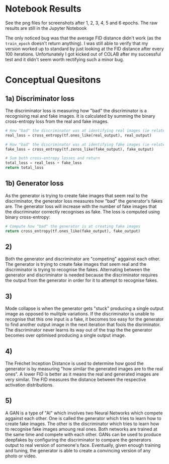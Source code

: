 # Notebook Results
See the png files for screenshots after 1, 2, 3, 4, 5 and 6 epochs. The raw results are still in the Jupyter Notebook

The only noticed bug was that the average FID distance didn't work (as the `train_epoch` doesn't return anything). I was still able to verify that my version worked up to standard by just looking at the FID distance after every 100 iterations. Unfortunately I got kicked out of COLAB after my successful test and it didn't seem worth rectifying such a minor bug.

# Conceptual Quesitons
## 1a) Discriminator loss
The discriminator loss is measuring how "bad" the discriminator is a recognising real and fake images. It is calculated by summing the binary cross-entropy loss from the real and fake images.
```python
# How "bad" the discriminator was at identifying real images (ie related to how many reals it thought were fake)
real_loss = cross_entropy(tf.ones_like(real_output), real_output)

# How "bad" the discriminator was at identifying fake images (ie related to how fakes it thought were real)
fake_loss = cross_entropy(tf.zeros_like(fake_output), fake_output)

# Sum both cross-entropy losses and return
total_loss = real_loss + fake_loss
return total_loss
```

## 1b) Generator loss
As the generator is trying to create fake images that seem real to the discriminator, the generator loss measures how "bad" the generator's fakes are. The generator loss will increase with the number of fake images that the discriminator correctly recognises as fake. The loss is computed using binary cross-entropy:
```python
# Compute how "bad" the generator is at creating fake images
return cross_entropy(tf.ones_like(fake_output), fake_output)
```

## 2)
Both the generator and discriminator are "competing" aggainst each other. The generator is trying to create fake images that seem real and the discriminator is trying to recognise the fakes. Alternating between the generator and discriminator is needed because the discriminator requires the output from the generator in order for it to attempt to recognise fakes.

## 3)
Mode collapse is when the generator gets "stuck" producing a single output image as opposed to mulitple variations. If the discriminator is unable to recognise that this one input is a fake, it becomes too easy for the generator to find another output image in the next iteration that fools the disriminator. The discriminator never learns its way out of the trap the the generator becomes over optimised producing a single output image.

## 4)
The Fréchet Inception Distance is used to determine how good the generator is by measuring "how similar the generated images are to the real ones". A lower FID is better as it means the real and generated images are very similar. The FID measures the distance between the respective activation distributions.

## 5)
A GAN is a type of "AI" which involves two Neural Networks which compete aggainst each other. One is called the generator which tries to learn how to create fake images. The other is the discriminator which tries to learn how to recognise fake images amoung real ones. Both networks are trained at the same time and compete with each other. GANs can be used to produce deepfakes by configuring the discriminator to compare the generators output to real version of someone's face. Eventually, given enough training and tuning, the generator is able to create a convincing version of any photo or video.